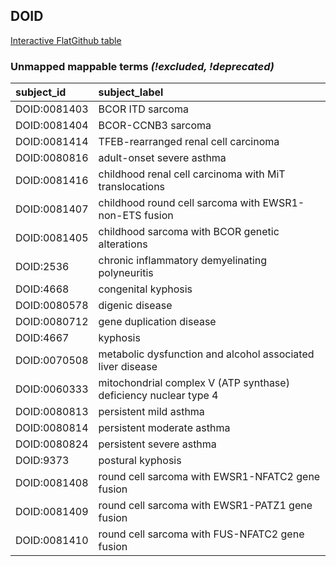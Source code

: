 ## DOID
[Interactive FlatGithub table](https://flatgithub.com/monarch-initiative/mondo-ingest?filename=src/ontology/reports/doid_mapping_status.tsv)

### Unmapped mappable terms _(!excluded, !deprecated)_
| subject_id   | subject_label                                                    |
|:-------------|:-----------------------------------------------------------------|
| DOID:0081403 | BCOR ITD sarcoma                                                 |
| DOID:0081404 | BCOR-CCNB3 sarcoma                                               |
| DOID:0081414 | TFEB-rearranged renal cell carcinoma                             |
| DOID:0080816 | adult-onset severe asthma                                        |
| DOID:0081416 | childhood renal cell carcinoma with MiT translocations           |
| DOID:0081407 | childhood round cell sarcoma with EWSR1-non-ETS fusion           |
| DOID:0081405 | childhood sarcoma with BCOR genetic alterations                  |
| DOID:2536    | chronic inflammatory demyelinating polyneuritis                  |
| DOID:4668    | congenital kyphosis                                              |
| DOID:0080578 | digenic disease                                                  |
| DOID:0080712 | gene duplication disease                                         |
| DOID:4667    | kyphosis                                                         |
| DOID:0070508 | metabolic dysfunction and alcohol associated liver disease       |
| DOID:0060333 | mitochondrial complex V (ATP synthase) deficiency nuclear type 4 |
| DOID:0080813 | persistent mild asthma                                           |
| DOID:0080814 | persistent moderate asthma                                       |
| DOID:0080824 | persistent severe asthma                                         |
| DOID:9373    | postural kyphosis                                                |
| DOID:0081408 | round cell sarcoma with EWSR1-NFATC2 gene fusion                 |
| DOID:0081409 | round cell sarcoma with EWSR1-PATZ1 gene fusion                  |
| DOID:0081410 | round cell sarcoma with FUS-NFATC2 gene fusion                   |